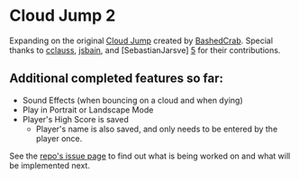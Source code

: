 Cloud Jump 2
================

Expanding on the original [Cloud Jump][1] created by [BashedCrab][2]. Special thanks to [cclauss][3], [jsbain][4], and [SebastianJarsve] [5] for their contributions. 

Additional completed features so far:
------
* Sound Effects (when bouncing on a cloud and when dying)
* Play in Portrait or Landscape Mode
* Player's High Score is saved
	* Player's name is also saved, and only needs to be entered by the player once.

See the [repo's issue page][6] to find out what is being worked on and what will be implemented next.

[1]: https://gist.github.com/BashedCrab/9098744
[2]: https://gist.github.com/BashedCrab
[3]: https://github.com/cclauss
[4]: https://github.com/jsbain
[5]: https://github.com/SebastianJarsve
[6]: https://github.com/tjferry14/Cloud-Jump-2/issues/milestones
